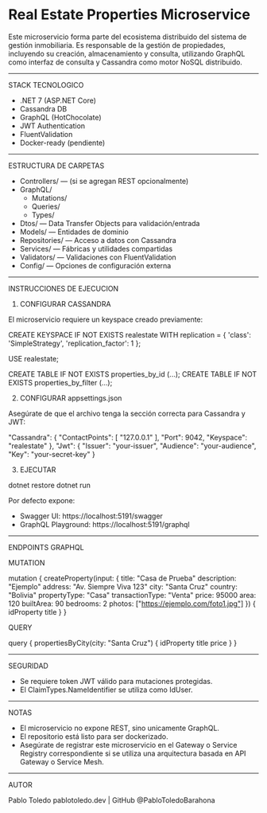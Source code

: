 # Real Estate Properties Microservice

Este microservicio forma parte del ecosistema distribuido del sistema de gestión inmobiliaria. Es responsable de la gestión de propiedades, incluyendo su creación, almacenamiento y consulta, utilizando GraphQL como interfaz de consulta y Cassandra como motor NoSQL distribuido.

-----------------------------------------------------------------------

STACK TECNOLOGICO

- .NET 7 (ASP.NET Core)
- Cassandra DB
- GraphQL (HotChocolate)
- JWT Authentication
- FluentValidation
- Docker-ready (pendiente)

-----------------------------------------------------------------------

ESTRUCTURA DE CARPETAS

- Controllers/ — (si se agregan REST opcionalmente)
- GraphQL/
  - Mutations/
  - Queries/
  - Types/
- Dtos/ — Data Transfer Objects para validación/entrada
- Models/ — Entidades de dominio
- Repositories/ — Acceso a datos con Cassandra
- Services/ — Fábricas y utilidades compartidas
- Validators/ — Validaciones con FluentValidation
- Config/ — Opciones de configuración externa

-----------------------------------------------------------------------

INSTRUCCIONES DE EJECUCION

1. CONFIGURAR CASSANDRA

El microservicio requiere un keyspace creado previamente:

CREATE KEYSPACE IF NOT EXISTS realestate
WITH replication = {
  'class': 'SimpleStrategy',
  'replication_factor': 1
};

USE realestate;

CREATE TABLE IF NOT EXISTS properties_by_id (...);
CREATE TABLE IF NOT EXISTS properties_by_filter (...);

2. CONFIGURAR appsettings.json

Asegúrate de que el archivo tenga la sección correcta para Cassandra y JWT:

"Cassandra": {
  "ContactPoints": [ "127.0.0.1" ],
  "Port": 9042,
  "Keyspace": "realestate"
},
"Jwt": {
  "Issuer": "your-issuer",
  "Audience": "your-audience",
  "Key": "your-secret-key"
}

3. EJECUTAR

dotnet restore
dotnet run

Por defecto expone:
- Swagger UI: https://localhost:5191/swagger
- GraphQL Playground: https://localhost:5191/graphql

-----------------------------------------------------------------------

ENDPOINTS GRAPHQL

MUTATION

mutation {
  createProperty(input: {
    title: "Casa de Prueba"
    description: "Ejemplo"
    address: "Av. Siempre Viva 123"
    city: "Santa Cruz"
    country: "Bolivia"
    propertyType: "Casa"
    transactionType: "Venta"
    price: 95000
    area: 120
    builtArea: 90
    bedrooms: 2
    photos: ["https://ejemplo.com/foto1.jpg"]
  }) {
    idProperty
    title
  }
}

QUERY

query {
  propertiesByCity(city: "Santa Cruz") {
    idProperty
    title
    price
  }
}

-----------------------------------------------------------------------

SEGURIDAD

- Se requiere token JWT válido para mutaciones protegidas.
- El ClaimTypes.NameIdentifier se utiliza como IdUser.

-----------------------------------------------------------------------

NOTAS

- El microservicio no expone REST, sino unicamente GraphQL.
- El repositorio está listo para ser dockerizado.
- Asegúrate de registrar este microservicio en el Gateway o Service Registry correspondiente si se utiliza una arquitectura basada en API Gateway o Service Mesh.

-----------------------------------------------------------------------

AUTOR

Pablo Toledo
pablotoledo.dev | GitHub @PabloToledoBarahona
